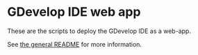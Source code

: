 # GDevelop IDE web app

These are the scripts to deploy the GDevelop IDE as a web-app.

See [the general README](../README.md) for more information.
